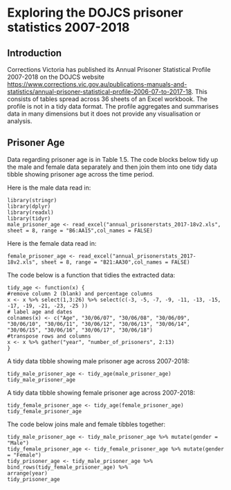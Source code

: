 # Exploring the DOJCS prisoner statistics 2007-2018
## Introduction
Corrections Victoria has published its Annual Prisoner Statistical Profile 2007-2018 on the DOJCS website <https://www.corrections.vic.gov.au/publications-manuals-and-statistics/annual-prisoner-statistical-profile-2006-07-to-2017-18>. This consists of tables spread across 36 sheets of an Excel workbook. The profile is not in a tidy data format. The profile aggregates and summarises data in many dimensions but it does not provide any visualisation or analysis.

## Prisoner Age
Data regarding prisoner age is in Table 1.5. The code blocks below tidy up the male and female data separately and then join them into one tidy data tibble showing prisoner age across the time period.

Here is the male data read in:
```{r}
library(stringr)
library(dplyr)
library(readxl)
library(tidyr)
male_prisoner_age <- read_excel("annual_prisonerstats_2017-18v2.xls", sheet = 8, range = "B6:AA15",col_names = FALSE)
```
Here is the female data read in:
```{r}
female_prisoner_age <- read_excel("annual_prisonerstats_2017-18v2.xls", sheet = 8, range = "B21:AA30",col_names = FALSE)
```
The code below is a function that tidies the extracted data:
```{r}
tidy_age <- function(x) {
#remove column 2 (blank) and percentage columns
x <- x %>% select(1,3:26) %>% select(c(-3, -5, -7, -9, -11, -13, -15, -17, -19, -21, -23, -25 ))
# label age and dates
colnames(x) <- c("Age", "30/06/07", "30/06/08", "30/06/09", "30/06/10", "30/06/11", "30/06/12", "30/06/13", "30/06/14", "30/06/15", "30/06/16", "30/06/17", "30/06/18")
#transpose rows and columns
x <- x %>% gather("year", "number_of_prisoners", 2:13)
}
```
A tidy data tibble showing male prisoner age across 2007-2018:
```{r}
tidy_male_prisoner_age <- tidy_age(male_prisoner_age)
tidy_male_prisoner_age
```
A tidy data tibble showing female prisoner age across 2007-2018:
```{r}
tidy_female_prisoner_age <- tidy_age(female_prisoner_age)
tidy_female_prisoner_age
```
The code below joins male and female tibbles together:
```{r}
tidy_male_prisoner_age <- tidy_male_prisoner_age %>% mutate(gender = "Male")
tidy_female_prisoner_age <- tidy_female_prisoner_age %>% mutate(gender = "Female")
tidy_prisoner_age <- tidy_male_prisoner_age %>%
bind_rows(tidy_female_prisoner_age) %>%
arrange(year)
tidy_prisoner_age
```






